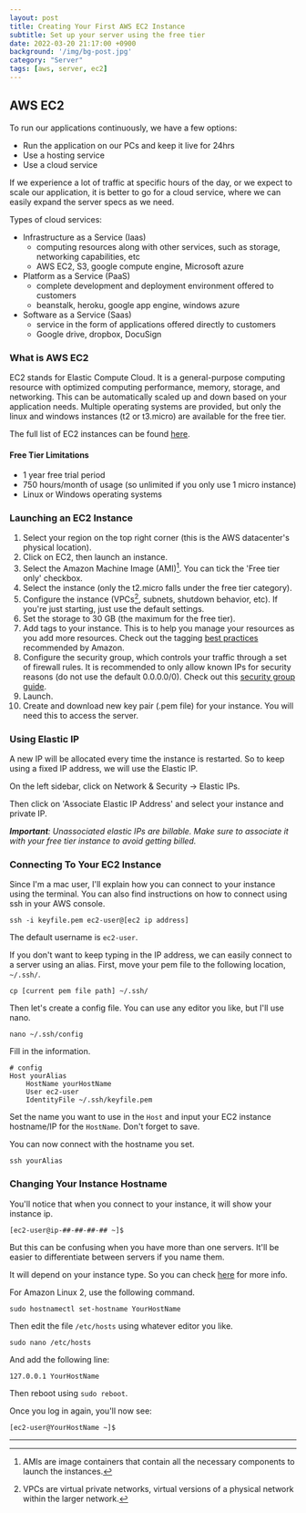 ```yaml
---
layout: post
title: Creating Your First AWS EC2 Instance
subtitle: Set up your server using the free tier
date: 2022-03-20 21:17:00 +0900
background: '/img/bg-post.jpg'
category: "Server"
tags: [aws, server, ec2]
---
```


## AWS EC2
To run our applications continuously, we have a few options:
* Run the application on our PCs and keep it live for 24hrs
* Use a hosting service
* Use a cloud service

If we experience a lot of traffic at specific hours of the day, or we expect to scale our application, it is better to go for a cloud service, where we can easily expand the server specs as we need. 

Types of cloud services:
* Infrastructure as a Service (Iaas)
    * computing resources along with other services, such as storage, networking capabilities, etc
    * AWS EC2, S3, google compute engine, Microsoft azure
* Platform as a Service (PaaS)
    * complete development and deployment environment offered to customers
    * beanstalk, heroku, google app engine, windows azure
* Software as a Service (Saas)
    * service in the form of applications offered directly to customers
    * Google drive, dropbox, DocuSign

### What is AWS EC2
EC2 stands for Elastic Compute Cloud. It is a general-purpose computing resource with optimized computing performance, memory, storage, and networking. This can be automatically scaled up and down based on your application needs. Multiple operating systems are provided, but only the linux and windows instances (t2 or t3.micro) are available for the free tier.

The full list of EC2 instances can be found [here](https://aws.amazon.com/ec2/instance-types/).

#### Free Tier Limitations
* 1 year free trial period
* 750 hours/month of usage (so unlimited if you only use 1 micro instance)
* Linux or Windows operating systems

### Launching an EC2 Instance
1. Select your region on the top right corner (this is the AWS datacenter's physical location).
2. Click on EC2, then launch an instance.
3. Select the Amazon Machine Image (AMI)[^ami]. You can tick the 'Free tier only' checkbox. 
4. Select the instance (only the t2.micro falls under the free tier category).
5. Configure the instance (VPCs[^vpc], subnets, shutdown behavior, etc). If you're just starting, just use the default settings. 
6. Set the storage to 30 GB (the maximum for the free tier).
7. Add tags to your instance. This is to help you manage your resources as you add more resources. Check out the tagging [best practices](https://d1.awsstatic.com/whitepapers/aws-tagging-best-practices.pdf) recommended by Amazon.
8. Configure the security group, which controls your traffic through a set of firewall rules. It is recommended to only allow known IPs for security reasons (do not use the default 0.0.0.0/0). Check out this [security group guide](https://docs.aws.amazon.com/AWSEC2/latest/UserGuide/security-group-rules-reference.html).
9. Launch.
10. Create and download new key pair (.pem file) for your instance. You will need this to access the server.

### Using Elastic IP
A new IP will be allocated every time the instance is restarted. So to keep using a fixed IP address, we will use the Elastic IP. 

On the left sidebar, click on Network & Security -> Elastic IPs.

Then click on 'Associate Elastic IP Address' and select your instance and private IP. 

***Important**: Unassociated elastic IPs are billable. Make sure to associate it with your free tier instance to avoid getting billed.*

### Connecting To Your EC2 Instance
Since I'm a mac user, I'll explain how you can connect to your instance using the terminal. You can also find instructions on how to connect using ssh in your AWS console.

`ssh -i keyfile.pem ec2-user@[ec2 ip address]`

The default username is `ec2-user`.

If you don't want to keep typing in the IP address, we can easily connect to a server using an alias. First, move your pem file to the following location, `~/.ssh/`.

`cp [current pem file path] ~/.ssh/`

Then let's create a config file. You can use any editor you like, but I'll use nano.

`nano ~/.ssh/config`

Fill in the information.

```shell
# config
Host yourAlias
    HostName yourHostName
    User ec2-user
    IdentityFile ~/.ssh/keyfile.pem
```

Set the name you want to use in the `Host` and input your EC2 instance hostname/IP for the `HostName`. Don't forget to save.

You can now connect with the hostname you set.

`ssh yourAlias`


### Changing Your Instance Hostname
You'll notice that when you connect to your instance, it will show your instance ip.  

`[ec2-user@ip-##-##-##-## ~]$`

But this can be confusing when you have more than one servers. It'll be easier to differentiate between servers if you name them. 

It will depend on your instance type. So you can check [here](https://docs.aws.amazon.com/AWSEC2/latest/UserGuide/set-hostname.html) for more info.

For Amazon Linux 2, use the following command.

`sudo hostnamectl set-hostname YourHostName`

Then edit the file `/etc/hosts` using whatever editor you like.

`sudo nano /etc/hosts`

And add the following line:

`127.0.0.1 YourHostName`

Then reboot using `sudo reboot`.

Once you log in again, you'll now see:  

`[ec2-user@YourHostName ~]$`



---
[^ami]: AMIs are image containers that contain all the necessary components to launch the instances.  
[^vpc]: VPCs are virtual private networks, virtual versions of a physical network within the larger network. 

